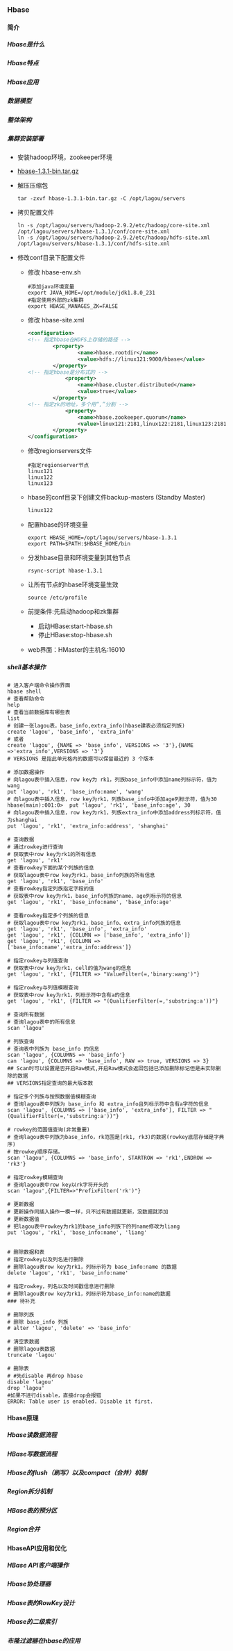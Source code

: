 ### Hbase

#### 简介

##### Hbase是什么

##### Hbase特点

##### Hbase应用

##### 数据模型

##### 整体架构

##### 集群安装部署

+ 安装hadoop环境，zookeeper环境

+ <a href="http://archive.apache.org/dist/hbase/1.3.1/">hbase-1.3.1-bin.tar.gz</a>

+ 解压压缩包

  ```shell
  tar -zxvf hbase-1.3.1-bin.tar.gz -C /opt/lagou/servers
  ```

+ 拷贝配置文件

  ```shell
  ln -s /opt/lagou/servers/hadoop-2.9.2/etc/hadoop/core-site.xml /opt/lagou/servers/hbase-1.3.1/conf/core-site.xml
  ln -s /opt/lagou/servers/hadoop-2.9.2/etc/hadoop/hdfs-site.xml /opt/lagou/servers/hbase-1.3.1/conf/hdfs-site.xml
  ```

+ 修改conf目录下配置文件

  + 修改 hbase-env.sh

    ```shell
    #添加java环境变量
    export JAVA_HOME=/opt/module/jdk1.8.0_231 
    #指定使用外部的zk集群
    export HBASE_MANAGES_ZK=FALSE
    ```

  + 修改 hbase-site.xml

    ```xml
    <configuration>
    <!-- 指定hbase在HDFS上存储的路径 -->
            <property>
                    <name>hbase.rootdir</name>
                    <value>hdfs://linux121:9000/hbase</value>
            </property>
    <!-- 指定hbase是分布式的 --> 
      			<property>
                    <name>hbase.cluster.distributed</name>
                    <value>true</value>
            </property>
    <!-- 指定zk的地址，多个用“,”分割 --> 
      			<property>
                    <name>hbase.zookeeper.quorum</name>
                    <value>linux121:2181,linux122:2181,linux123:2181</value>
            </property>
    </configuration>
    ```

  + 修改regionservers文件

    ```shell
    #指定regionserver节点 
    linux121
    linux122
    linux123
    ```

  + hbase的conf目录下创建文件backup-masters (Standby Master)

    ```txt
    linux122
    ```

  + 配置hbase的环境变量

    ```shell
    export HBASE_HOME=/opt/lagou/servers/hbase-1.3.1
    export PATH=$PATH:$HBASE_HOME/bin
    ```

  + 分发hbase目录和环境变量到其他节点

    ```shell
    rsync-script hbase-1.3.1
    ```

  + 让所有节点的hbase环境变量生效

    ```shell
    source /etc/profile
    ```

  + 前提条件:先启动hadoop和zk集群 

    + 启动HBase:start-hbase.sh
    + 停止HBase:stop-hbase.sh

  + web界面：HMaster的主机名:16010

##### shell基本操作

```shell
# 进入客户端命令操作界面
hbase shell
# 查看帮助命令
help
# 查看当前数据库有哪些表
list
# 创建一张lagou表，base_info,extra_info(hbase建表必须指定列族)
create 'lagou', 'base_info', 'extra_info'
# 或者
create 'lagou', {NAME => 'base_info', VERSIONS => '3'},{NAME =>'extra_info',VERSIONS => '3'}
# VERSIONS 是指此单元格内的数据可以保留最近的 3 个版本

# 添加数据操作
# 向lagou表中插入信息，row key为 rk1，列族base_info中添加name列标示符，值为wang
put 'lagou', 'rk1', 'base_info:name', 'wang'
# 向lagou表中插入信息，row key为rk1，列族base_info中添加age列标示符，值为30
hbase(main):001:0>  put 'lagou', 'rk1', 'base_info:age', 30
# 向lagou表中插入信息，row key为rk1，列族extra_info中添加address列标示符，值为shanghai
put 'lagou', 'rk1', 'extra_info:address', 'shanghai'

# 查询数据
# 通过rowkey进行查询
# 获取表中row key为rk1的所有信息
get 'lagou', 'rk1'
# 查看rowkey下面的某个列族的信息
# 获取lagou表中row key为rk1，base_info列族的所有信息
get 'lagou', 'rk1', 'base_info'
# 查看rowkey指定列族指定字段的值
# 获取表中row key为rk1，base_info列族的name、age列标示符的信息
get 'lagou', 'rk1', 'base_info:name', 'base_info:age'

# 查看rowkey指定多个列族的信息
# 获取lagou表中row key为rk1，base_info、extra_info列族的信息
get 'lagou', 'rk1', 'base_info', 'extra_info'
get 'lagou', 'rk1', {COLUMN => ['base_info', 'extra_info']}
get 'lagou', 'rk1', {COLUMN => ['base_info:name','extra_info:address']}

# 指定rowkey与列值查询
# 获取表中row key为rk1，cell的值为wang的信息
get 'lagou', 'rk1', {FILTER => "ValueFilter(=,'binary:wang')"}

# 指定rowkey与列值模糊查询
# 获取表中row key为rk1，列标示符中含有a的信息
get 'lagou', 'rk1', {FILTER => "(QualifierFilter(=,'substring:a'))"}

# 查询所有数据
# 查询lagou表中的所有信息
scan 'lagou'

# 列族查询
# 查询表中列族为 base_info 的信息
scan 'lagou', {COLUMNS => 'base_info'}
can 'lagou', {COLUMNS => 'base_info', RAW => true, VERSIONS => 3}
## Scan时可以设置是否开启Raw模式,开启Raw模式会返回包括已添加删除标记但是未实际删除的数据 
## VERSIONS指定查询的最大版本数

# 指定多个列族与按照数据值模糊查询
# 查询lagou表中列族为 base_info 和 extra_info且列标示符中含有a字符的信息
scan 'lagou', {COLUMNS => ['base_info', 'extra_info'], FILTER => "(QualifierFilter(=,'substring:a'))"}

# rowkey的范围值查询(非常重要)
# 查询lagou表中列族为base_info，rk范围是[rk1, rk3)的数据(rowkey底层存储是字典序)
# 按rowkey顺序存储。
scan 'lagou', {COLUMNS => 'base_info', STARTROW => 'rk1',ENDROW => 'rk3'}

# 指定rowkey模糊查询
# 查询lagou表中row key以rk字符开头的
scan 'lagou',{FILTER=>"PrefixFilter('rk')"}

# 更新数据
# 更新操作同插入操作一模一样，只不过有数据就更新，没数据就添加
# 更新数据值
# 把lagou表中rowkey为rk1的base_info列族下的列name修改为liang
put 'lagou', 'rk1', 'base_info:name', 'liang'


# 删除数据和表
# 指定rowkey以及列名进行删除
# 删除lagou表row key为rk1，列标示符为 base_info:name 的数据
delete 'lagou', 'rk1', 'base_info:name'

# 指定rowkey，列名以及时间戳信息进行删除
# 删除lagou表row key为rk1，列标示符为base_info:name的数据
### 待补充

# 删除列族
# 删除 base_info 列族
# alter 'lagou', 'delete' => 'base_info'

# 清空表数据
# 删除lagou表数据
truncate 'lagou'

# 删除表
# #先disable 再drop hbase
disable 'lagou'
drop 'lagou'
#如果不进行disable，直接drop会报错
ERROR: Table user is enabled. Disable it first.
```



#### Hbase原理

##### Hbase读数据流程

##### HBase写数据流程

##### Hbase的flush（刷写）以及compact（合并）机制

##### Region拆分机制

##### HBase表的预分区

##### Region合并

#### HbaseAPI应用和优化

##### HBase API客户端操作

##### Hbase协处理器

##### Hbase表的RowKey设计

##### Hbase的二级索引

##### 布隆过滤器在hbase的应用
